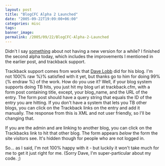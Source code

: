 ```yaml
---
layout: post
title: "BlogCFC Alpha 2 Launched"
date: "2005-09-22T19:09:00+06:00"
categories: misc 
tags: 
banner_image: 
permalink: /2005/09/22/BlogCFC-Alpha-2-Launched
---
```


Didn't I say <a href="http://ray.camdenfamily.com/index.cfm/2005/9/22/A-few-BlogCFC-Notes">something</a> about not having a new version for a while? I finished the second alpha today, which includes the improvements I mentioned in the earlier post, and trackback support. 

Trackback support comes from work that <a href="http://thinkingdev.com/blog/index.cfm">Dave Lobb</a> did for his blog. I'm not 100{% raw %}% satisfied with it yet, but thanks go to him for doing 99%{% endraw %} of the work. How do you use it? Well, if your blog system supports doing TB hits, you just hit my blog url at trackback.cfm, with a form post containing title, except,  your blog_name, and the URL of the entry. The form post should have a query string that equals the ID of the entry you are hitting. If you don't have a system that lets you TB other blogs, you can click on the Trackback links on the entry and add it manually. The response from this is XML and not user friendly, so I'll be changing that. 

If you are the admin and are linking to another blog, you can click on the Trackbacks link to hit that other blog. The form appears <i>below</i> the form the site visitors see. It's hidden though for people who are not logged in.

So... as I said, I'm not 100% happy with it - but luckily it won't take much for me to get it just right for me. (Sorry Dave, I'm super-particular about my code. ;)
